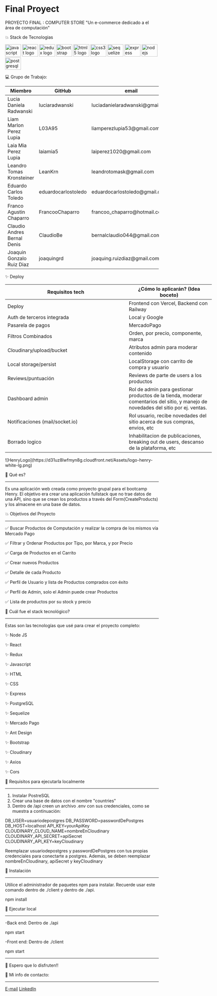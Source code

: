 # Final Proyect
PROYECTO FINAL : COMPUTER STORE
"Un e-commerce dedicado a el área de computación"



💥 Stack de Tecnologias

<div align="left">
    <img src="https://cdn.jsdelivr.net/gh/devicons/devicon/icons/javascript/javascript-original.svg" height="40" width="52" alt="javascript logo"  />
    <img src="https://cdn.jsdelivr.net/gh/devicons/devicon/icons/react/react-original.svg" height="40" width="52" alt="react logo"  />
    <img src="https://cdn.jsdelivr.net/gh/devicons/devicon/icons/redux/redux-original.svg" height="40" width="52" alt="redux logo"  />    
    <img src="https://cdn.jsdelivr.net/gh/devicons/devicon/icons/bootstrap/bootstrap-original.svg" height="40" width="52" alt="bootstrap logo"  />
    <img src="https://cdn.jsdelivr.net/gh/devicons/devicon/icons/html5/html5-original.svg" height="40" width="52" alt="html5 logo"  />
    <img src="https://cdn.jsdelivr.net/gh/devicons/devicon/icons/css3/css3-original.svg" height="40" width="52" alt="css3 logo"  />    
    <img src="https://cdn.jsdelivr.net/gh/devicons/devicon/icons/sequelize/sequelize-original.svg" height="40" width="52" alt="sequelize logo"  />
    <img src="https://cdn.jsdelivr.net/gh/devicons/devicon/icons/express/express-original.svg" height="40" width="52" alt="express logo"  /> 
    <img src="https://cdn.jsdelivr.net/gh/devicons/devicon/icons/nodejs/nodejs-original.svg" height="40" width="52" alt="nodejs logo"  />
    <img src="https://cdn.jsdelivr.net/gh/devicons/devicon/icons/postgresql/postgresql-original.svg" height="40" width="52" alt="postgresql logo"  />
</div>

💻 Grupo de Trabajo:


<table class="tg">
<thead>
  <tr>
    <th class="tg-0lax">Miembro</th>
    <th class="tg-0lax">GitHub</th>
    <th class="tg-0lax">email</th>
  </tr>
</thead>
<tbody>
  <tr>
    <td class="tg-0lax">Lucia Daniela Radwanski</td>
    <td class="tg-0lax">luciaradwanski</td>
    <td class="tg-0lax">luciadanielaradwanski@gmail.com</td>
  </tr>
  <tr>
    <td class="tg-0lax">Liam Marlon Perez Lupia</td>
    <td class="tg-0lax">L03A95</td>
    <td class="tg-0lax">liamperezlupia53@gmail.com</td>
  </tr>
  <tr>
    <td class="tg-0lax">Laia Mia Perez Lupia</td>
    <td class="tg-0lax">laiamia5</td>
    <td class="tg-0lax">laiperez1020@gmail.com</td>
  </tr>
  <tr>
    <td class="tg-0lax">Leandro Tomas Kronsteiner</td>
    <td class="tg-0lax">LeanKrn</td>
    <td class="tg-0lax">leandrotomask@gmail.com</td>
  </tr>
  <tr>
    <td class="tg-0lax">Eduardo Carlos Toledo</td>
    <td class="tg-0lax">eduardocarlostoledo</td>
    <td class="tg-0lax">eduardocarlostoledo@gmail.com</td>
  </tr>
  <tr>
    <td class="tg-0lax">Franco Agustin Chaparro</td>
    <td class="tg-0lax">FrancooChaparro</td>
    <td class="tg-0lax">francoo_chaparro@hotmail.com</td>
  </tr>
  <tr>
    <td class="tg-0lax">Claudio Andres Bernal Denis</td>
    <td class="tg-0lax">ClaudioBe</td>
    <td class="tg-0lax">bernalclaudio044@gmail.com</td>
  </tr>
  <tr>
    <td class="tg-0lax">Joaquin Gonzalo Ruiz Diaz</td>
    <td class="tg-0lax">joaquingrd</td>
    <td class="tg-0lax">joaquing.ruizdiaz@gmail.com</td>
  </tr>
</tbody>
</table>


✨ Deploy

<table class="tg" style="undefined;table-layout: fixed; width: 678px">
<colgroup>
<col style="width: 398px">
<col style="width: 280px">
</colgroup>
<thead>
  <tr>
    <th class="tg-0pky">Requisitos tech</th>
    <th class="tg-0pky">¿Cómo lo aplicarán? (Idea boceto)</th>
  </tr>
</thead>
<tbody>
  <tr>
    <td class="tg-0pky">Deploy</td>
    <td class="tg-0pky">Frontend con Vercel, Backend con Railway</td>
  </tr>
  <tr>
    <td class="tg-0pky">Auth de terceros integrada</td>
    <td class="tg-0pky">Local y Google</td>
  </tr>
  <tr>
    <td class="tg-0pky">Pasarela de pagos</td>
    <td class="tg-0pky">MercadoPago</td>
  </tr>
  <tr>
    <td class="tg-0pky">Filtros Combinados</td>
    <td class="tg-0pky">Orden, por precio, componente, marca</td>
  </tr>
  <tr>
    <td class="tg-0pky">Cloudinary/upload/bucket</td>
    <td class="tg-0pky">Atributos admin para moderar contenido</td>
  </tr>
  <tr>
    <td class="tg-0pky">Local storage/persist</td>
    <td class="tg-0pky">LocalStorage con carrito de compra y usuario</td>
  </tr>
  <tr>
    <td class="tg-0pky">Reviews/puntuación</td>
    <td class="tg-0pky">Reviews de parte de users a los productos</td>
  </tr>
  <tr>
    <td class="tg-0pky">Dashboard admin</td>
    <td class="tg-0pky">Rol de admin para gestionar productos de la tienda, moderar comentarios del sitio, y manejo de novedades del sitio por ej. ventas.</td>
  </tr>
  <tr>
    <td class="tg-0pky">Notificaciones (mail/socket.io)</td>
    <td class="tg-0pky">Rol usuario, recibe novedades del sitio acerca de sus compras, envios, etc</td>
  </tr>
  <tr>
    <td class="tg-0pky">Borrado logico</td>
    <td class="tg-0pky">Inhabilitacion de publicaciones, breaking out de users, descanso de la plataforma, etc</td>
  </tr>
</tbody>
</table>
![HenryLogo](https://d31uz8lwfmyn8g.cloudfront.net/Assets/logo-henry-white-lg.png)


🤔 Qué es?

<hr>

Es una aplicación web creada como proyecto grupal para el bootcamp Henry. El objetivo era crear una aplicación fullstack que no trae datos de una API, sino que se crean los productos a través del Form(CreateProducts) y los almacene en una base de datos.

💥 Objetivos del Proyecto

<hr>

✅ Buscar Productos de Computación y realizar la compra de los mismos vía Mercado Pago

✅ Filtrar y Ordenar Productos por Tipo, por Marca, y por Precio

✅ Carga de Productos en el Carrito

✅ Crear nuevos Productos

✅ Detalle de cada Producto

✅ Perfil de Usuario y lista de Productos comprados con éxito

✅ Perfil de Admin, solo el Admin puede crear Productos

✅ Lista de productos por su stock y precio


🧱 Cuál fue el stack tecnológico?

<hr>

Estas son las tecnologías que usé para crear el proyecto completo:

✨ Node JS

✨ React

✨ Redux

✨ Javascript

✨ HTML

✨ CSS

✨ Express

✨ PostgreSQL

✨ Sequelize

✨ Mercado Pago

✨ Ant Design

✨ Bootstrap

✨ Cloudinary

✨ Axios

✨ Cors

🌟 Requisitos para ejecutarla localmente 

<hr>

1. Instalar PostreSQL
2. Crear una base de datos con el nombre "countries"
3. Dentro de /api creen un archivo .env con sus credenciales, como se muestra a continuación:

DB_USER=usuariodepostgres
DB_PASSWORD=passwordDePostgres
DB_HOST=localhost
API_KEY=yourApiKey
CLOUDINARY_CLOUD_NAME=nombreEnCloudinary
CLOUDINARY_API_SECRET=apiSecret
CLOUDINARY_API_KEY=keyCloudinary


Reemplazar usuariodepostgres y passwordDePostgres con tus propias credenciales para conectarte a postgres. Además, se deben reemplazar nombreEnCloudinary, apiSecret y keyCloudinary 

🚧 Instalación

<hr>

Utilice el administrador de paquetes npm para instalar. Recuerde usar este comando dentro de ./client y dentro de ./api.

npm install

🚧 Ejecutar local

<hr>

-Back end: Dentro de ./api

npm start

-Front end: Dentro de ./client

npm start

<hr>

🤩 Espero que lo disfruten!!

💬 Mi info de contacto:

<hr>

[E-mail](luciadanielaradwanski@gmail.com)
[LinkedIn](https://www.linkedin.com/in/lradw/)
